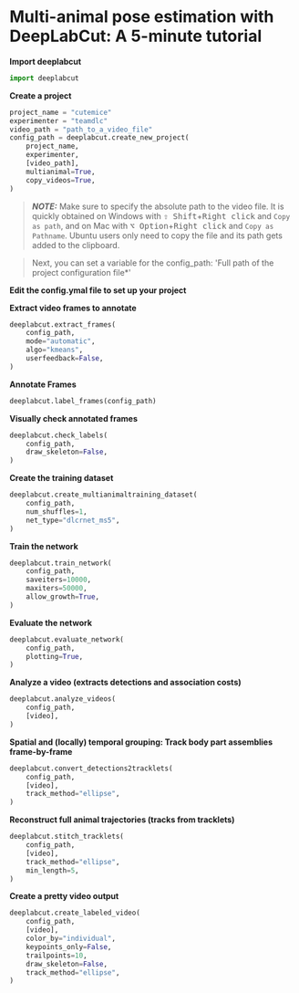 # Multi-animal pose estimation with DeepLabCut: A 5-minute tutorial

**Import deeplabcut**
```python
import deeplabcut
```

**Create a project**
```python
project_name = "cutemice"
experimenter = "teamdlc"
video_path = "path_to_a_video_file"
config_path = deeplabcut.create_new_project(
    project_name,
    experimenter,
    [video_path],
    multianimal=True,
    copy_videos=True,
)
```
> **_NOTE:_**  Make sure to specify the absolute path to the video file.
> It is quickly obtained on Windows with <kbd>⇧ Shift</kbd>+<kbd>Right click</kbd> and `Copy as path`,
> and on Mac with <kbd>⌥ Option</kbd>+<kbd>Right click</kbd> and `Copy as Pathname`.
> Ubuntu users only need to copy the file and its path gets added to the clipboard.

> Next, you can set a variable for the config_path: 'Full path of the project configuration file*'

**Edit the config.ymal file to set up your project**

**Extract video frames to annotate**
```python
deeplabcut.extract_frames(
    config_path,
    mode="automatic",
    algo="kmeans",
    userfeedback=False,
)
```

**Annotate Frames**
```python
deeplabcut.label_frames(config_path)
```


**Visually check annotated frames**
```python
deeplabcut.check_labels(
    config_path,
    draw_skeleton=False,
)
```

**Create the training dataset**
```python
deeplabcut.create_multianimaltraining_dataset(
    config_path,
    num_shuffles=1,
    net_type="dlcrnet_ms5",
)
```

**Train the network**
```python
deeplabcut.train_network(
    config_path,
    saveiters=10000,
    maxiters=50000,
    allow_growth=True,
)
```

**Evaluate the network**
```python
deeplabcut.evaluate_network(
    config_path,
    plotting=True,
)
```

**Analyze a video (extracts detections and association costs)**
```python
deeplabcut.analyze_videos(
    config_path,
    [video],
)
```


**Spatial and (locally) temporal grouping: Track body part assemblies frame-by-frame**
```python
deeplabcut.convert_detections2tracklets(
    config_path,
    [video],
    track_method="ellipse",
)
```


**Reconstruct full animal trajectories (tracks from tracklets)**
```python
deeplabcut.stitch_tracklets(
    config_path,
    [video],
    track_method="ellipse",
    min_length=5,
)
```


**Create a pretty video output**
```python
deeplabcut.create_labeled_video(
    config_path,
    [video],
    color_by="individual",
    keypoints_only=False,
    trailpoints=10,
    draw_skeleton=False,
    track_method="ellipse",
)
```
